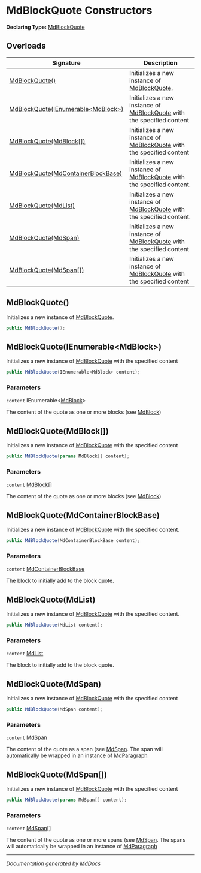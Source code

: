﻿# MdBlockQuote Constructors

**Declaring Type:** [MdBlockQuote](../index.md)

## Overloads

| Signature                                                               | Description                                                                           |
| ----------------------------------------------------------------------- | ------------------------------------------------------------------------------------- |
| [MdBlockQuote()](#mdblockquote)                                         | Initializes a new instance of [MdBlockQuote](../index.md).                            |
| [MdBlockQuote(IEnumerable\<MdBlock\>)](#mdblockquoteienumerablemdblock) | Initializes a new instance of [MdBlockQuote](../index.md) with the specified content  |
| [MdBlockQuote(MdBlock\[\])](#mdblockquotemdblock)                       | Initializes a new instance of [MdBlockQuote](../index.md) with the specified content  |
| [MdBlockQuote(MdContainerBlockBase)](#mdblockquotemdcontainerblockbase) | Initializes a new instance of [MdBlockQuote](../index.md) with the specified content. |
| [MdBlockQuote(MdList)](#mdblockquotemdlist)                             | Initializes a new instance of [MdBlockQuote](../index.md) with the specified content. |
| [MdBlockQuote(MdSpan)](#mdblockquotemdspan)                             | Initializes a new instance of [MdBlockQuote](../index.md) with the specified content  |
| [MdBlockQuote(MdSpan\[\])](#mdblockquotemdspan)                         | Initializes a new instance of [MdBlockQuote](../index.md) with the specified content  |

## MdBlockQuote()

Initializes a new instance of [MdBlockQuote](../index.md).

```csharp
public MdBlockQuote();
```

## MdBlockQuote(IEnumerable\<MdBlock\>)

Initializes a new instance of [MdBlockQuote](../index.md) with the specified content

```csharp
public MdBlockQuote(IEnumerable<MdBlock> content);
```

### Parameters

`content`  IEnumerable\<[MdBlock](../../MdBlock/index.md)\>

The content of the quote as one or more blocks (see [MdBlock](../../MdBlock/index.md))

## MdBlockQuote(MdBlock\[\])

Initializes a new instance of [MdBlockQuote](../index.md) with the specified content

```csharp
public MdBlockQuote(params MdBlock[] content);
```

### Parameters

`content`  [MdBlock](../../MdBlock/index.md)\[\]

The content of the quote as one or more blocks (see [MdBlock](../../MdBlock/index.md))

## MdBlockQuote(MdContainerBlockBase)

Initializes a new instance of [MdBlockQuote](../index.md) with the specified content.

```csharp
public MdBlockQuote(MdContainerBlockBase content);
```

### Parameters

`content`  [MdContainerBlockBase](../../MdContainerBlockBase/index.md)

The block to initially add to the block quote.

## MdBlockQuote(MdList)

Initializes a new instance of [MdBlockQuote](../index.md) with the specified content.

```csharp
public MdBlockQuote(MdList content);
```

### Parameters

`content`  [MdList](../../MdList/index.md)

The block to initially add to the block quote.

## MdBlockQuote(MdSpan)

Initializes a new instance of [MdBlockQuote](../index.md) with the specified content

```csharp
public MdBlockQuote(MdSpan content);
```

### Parameters

`content`  [MdSpan](../../MdSpan/index.md)

The content of the quote as a span (see [MdSpan](../../MdSpan/index.md). The span will automatically be wrapped in an instance of [MdParagraph](../../MdParagraph/index.md)

## MdBlockQuote(MdSpan\[\])

Initializes a new instance of [MdBlockQuote](../index.md) with the specified content

```csharp
public MdBlockQuote(params MdSpan[] content);
```

### Parameters

`content`  [MdSpan](../../MdSpan/index.md)\[\]

The content of the quote as one or more spans (see [MdSpan](../../MdSpan/index.md). The spans will automatically be wrapped in an instance of [MdParagraph](../../MdParagraph/index.md)

___

*Documentation generated by [MdDocs](https://github.com/ap0llo/mddocs)*
